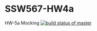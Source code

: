 # SSW567-HW4a
HW-5a Mocking
[![build status of master](https://travis-ci.com/mfahim5/SSW567-HW4a.svg?branch=HW05a_Mocking)](https://travis-ci.com/mfahim5/SSW567-HW4a)
